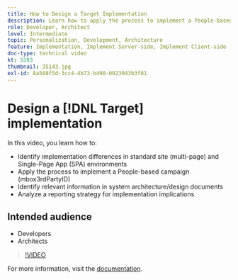 ```yaml
---
title: How to Design a Target Implementation
description: Learn how to apply the process to implement a People-based campaign (mbox3rdPartyID), identify relevant information in system architecture/design documents, and analyze a reporting strategy for implementation implications.
role: Developer, Architect
level: Intermediate
topic: Personalization, Development, Architecture
feature: Implementation, Implement Server-side, Implement Client-side
doc-type: technical video
kt: 5383
thumbnail: 35143.jpg
exl-id: 8a568f5d-3cc4-4b73-b490-0023043b3f81
---
```

# Design a [!DNL Target] implementation

In this video, you learn how to:

* Identify implementation differences in standard site (multi-page) and Single-Page App (SPA) environments
* Apply the process to implement a People-based campaign (mbox3rdPartyID)
* Identify relevant information in system architecture/design documents
* Analyze a reporting strategy for implementation implications

## Intended audience

* Developers
* Architects

>[!VIDEO](https://video.tv.adobe.com/v/35143/?quality=12)

For more information, visit the [documentation](https://experienceleague.adobe.com/docs/target/using/implement-target/implementing-target.html?lang=en).
